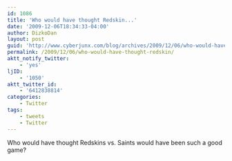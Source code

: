 ```yaml
---
id: 1086
title: 'Who would have thought Redskin...'
date: '2009-12-06T18:34:33-04:00'
author: DizkoDan
layout: post
guid: 'http://www.cyberjunx.com/blog/archives/2009/12/06/who-would-have-thought-redskin/'
permalink: /2009/12/06/who-would-have-thought-redskin/
aktt_notify_twitter:
    - 'yes'
ljID:
    - '1050'
aktt_twitter_id:
    - '6412838814'
categories:
    - Twitter
tags:
    - tweets
    - Twitter
---
```


Who would have thought Redskins vs. Saints would have been such a good game?